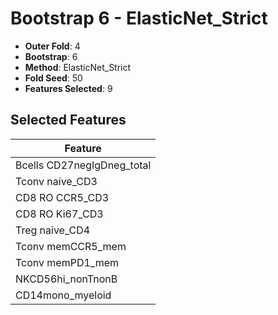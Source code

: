 # Bootstrap 6 - ElasticNet_Strict

- **Outer Fold**: 4
- **Bootstrap**: 6
- **Method**: ElasticNet_Strict
- **Fold Seed**: 50
- **Features Selected**: 9

## Selected Features

| Feature |
|---------|
| Bcells CD27negIgDneg_total |
| Tconv naive_CD3 |
| CD8 RO CCR5_CD3 |
| CD8  RO Ki67_CD3 |
| Treg naive_CD4 |
| Tconv memCCR5_mem |
| Tconv memPD1_mem |
| NKCD56hi_nonTnonB |
| CD14mono_myeloid |
